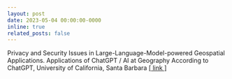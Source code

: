 ```yaml
---
layout: post
date: 2023-05-04 00:00:00-0000
inline: true
related_posts: false
---
```


Privacy and Security Issues in Large-Language-Model-powered Geospatial Applications. Applications of ChatGPT / AI at Geography According to ChatGPT, University of California, Santa Barbara [\[ link \]](https://www.airmeet.com/e/c4516530-ce69-11ed-a388-d572e3feeb08)